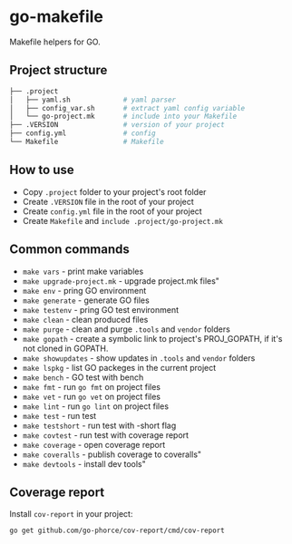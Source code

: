 # go-makefile

Makefile helpers for GO.

## Project structure

```.sh
├── .project
│   ├── yaml.sh             # yaml parser
│   ├── config_var.sh       # extract yaml config variable
│   └── go-project.mk       # include into your Makefile
├── .VERSION                # version of your project
├── config.yml              # config
└── Makefile                # Makefile
```

## How to use

- Copy `.project` folder to your project's root folder
- Create `.VERSION` file in the root of your project
- Create `config.yml` file in the root of your project
- Create `Makefile` and `include .project/go-project.mk`

## Common commands

- `make vars` - print make variables
- `make upgrade-project.mk` - upgrade project.mk files"
- `make env` - pring GO environment
- `make generate` - generate GO files
- `make testenv` - pring GO test environment
- `make clean` - clean produced files
- `make purge` - clean and purge `.tools` and `vendor` folders
- `make gopath` - create a symbolic link to project's PROJ_GOPATH, if it's not cloned in GOPATH.
- `make showupdates` - show updates in `.tools` and `vendor` folders
- `make lspkg` - list GO packeges in the current project
- `make bench` - GO test with bench
- `make fmt` - run `go fmt` on project files
- `make vet` - run `go vet` on project files
- `make lint` - run `go lint` on project files
- `make test` - run test
- `make testshort` - run test with -short flag
- `make covtest` - run test with coverage report
- `make coverage` - open coverage report
- `make coveralls` - publish coverage to coveralls"
- `make devtools` - install dev tools"

## Coverage report

Install `cov-report` in your project:

    go get github.com/go-phorce/cov-report/cmd/cov-report